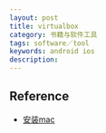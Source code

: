```yaml
---
layout: post
title: virtualbox
category: 书籍与软件工具
tags: software／tool
keywords: android ios
description: 
---
```


## Reference

* [安装mac](http://bbs.zol.com.cn/nbbbs/d160_148114.html)

